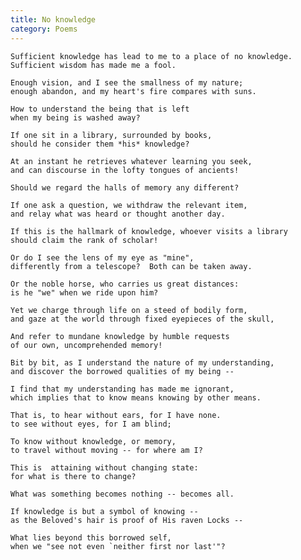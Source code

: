 ```yaml
---
title: No knowledge
category: Poems
---
```


    Sufficient knowledge has lead to me to a place of no knowledge.
    Sufficient wisdom has made me a fool.

    Enough vision, and I see the smallness of my nature;
    enough abandon, and my heart's fire compares with suns.

    How to understand the being that is left
    when my being is washed away?

    If one sit in a library, surrounded by books,
    should he consider them *his* knowledge?

    At an instant he retrieves whatever learning you seek,
    and can discourse in the lofty tongues of ancients!

    Should we regard the halls of memory any different?

    If one ask a question, we withdraw the relevant item,
    and relay what was heard or thought another day.

    If this is the hallmark of knowledge, whoever visits a library
    should claim the rank of scholar!

    Or do I see the lens of my eye as "mine",
    differently from a telescope?  Both can be taken away.

    Or the noble horse, who carries us great distances:
    is he "we" when we ride upon him?

    Yet we charge through life on a steed of bodily form,
    and gaze at the world through fixed eyepieces of the skull,

    And refer to mundane knowledge by humble requests
    of our own, uncomprehended memory!

    Bit by bit, as I understand the nature of my understanding,
    and discover the borrowed qualities of my being --

    I find that my understanding has made me ignorant,
    which implies that to know means knowing by other means.

    That is, to hear without ears, for I have none.
    to see without eyes, for I am blind;

    To know without knowledge, or memory,
    to travel without moving -- for where am I?

    This is  attaining without changing state:
    for what is there to change?

    What was something becomes nothing -- becomes all.

    If knowledge is but a symbol of knowing --
    as the Beloved's hair is proof of His raven Locks --

    What lies beyond this borrowed self,
    when we "see not even `neither first nor last'"?


